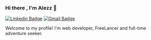 

### Hi there , I'm Alezz 👋

[![Linkedin Badge](https://img.shields.io/badge/-jlim-blue?style=flat&logo=Linkedin&logoColor=white&link=https://www.linkedin.com/in/alezz90-softwaredeveloper)](https://www.linkedin.com/in/alezz90-softwaredeveloper)
[![Gmail Badge](https://img.shields.io/badge/-jessicalim813-c14438?style=flat&logo=Gmail&logoColor=white&link=mailto:AlezzAlmomn@gmail.com)](mailto:AlezzAlmomn@gmail.com)

Welcome to my profile! I'm web developer, FreeLancer and full-time adventure seeker.
